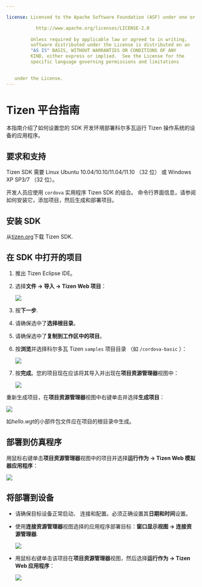 ```yaml
---

license: Licensed to the Apache Software Foundation (ASF) under one or more contributor license agreements. See the NOTICE file distributed with this work for additional information regarding copyright ownership. The ASF licenses this file to you under the Apache License, Version 2.0 (the "License"); you may not use this file except in compliance with the License. You may obtain a copy of the License at

           http://www.apache.org/licenses/LICENSE-2.0
    
         Unless required by applicable law or agreed to in writing,
         software distributed under the License is distributed on an
         "AS IS" BASIS, WITHOUT WARRANTIES OR CONDITIONS OF ANY
         KIND, either express or implied.  See the License for the
         specific language governing permissions and limitations
    

   under the License.
---
```


# Tizen 平台指南

本指南介绍了如何设置您的 SDK 开发环境部署科尔多瓦运行 Tizen 操作系统的设备的应用程序。

## 要求和支持

Tizen SDK 需要 Linux Ubuntu 10.04/10.10/11.04/11.10 （32 位） 或 Windows XP SP3/7 （32 位）。

开发人员应使用 `cordova` 实用程序 Tizen SDK 的结合。 命令行界面信息，请参阅如何安装它，添加项目，然后生成和部署项目。

## 安装 SDK

从[tizen.org][1]下载 Tizen SDK.

 [1]: https://developer.tizen.org/sdk

<!--

- (optional) Install Tizen Cordova template projects: copy the
  `/templates` directory content into the Tizen Eclipse IDE web
  templates directory (e.g.:
  `/home/my_username/tizen-sdk/IDE/Templates/web`).

- __Method #2: Use Tizen Eclipse IDE Cordova Tizen project templates__
    - Launch Tizen Eclipse IDE
    - Select  __File &rarr; New &rarr; Tizen Web Project__
    - Select __User Template__ and __User defined__ items
    - Select one of the Tizen Cordova template (e.g.: __CordovaBasicTemplate__)
    - Fill the __Project name__ and its target __Location__

    ![](img/guide/platforms/tizen/project_template.png)

    - Click __Finish__

    ![](img/guide/platforms/tizen/project_explorer.png)

    - Your project should now appear in the __Project Explorer__ view

-->

## 在 SDK 中打开的项目

1.  推出 Tizen Eclipse IDE。

2.  选择**文件 → 导入 → Tizen Web 项目**：
    
    ![][2]

3.  按**下一步**.

4.  请确保选中了**选择根目录**。

5.  请确保选中了**复制到工作区中的项目**。

6.  按**浏览**并选择科尔多瓦 Tizen `samples` 项目目录 （如 `/cordova-basic` ）：
    
    ![][3]

7.  按**完成**。您的项目现在应该将其导入并出现在**项目资源管理器**视图中：
    
    ![][4]

 [2]: img/guide/platforms/tizen/import_project.png
 [3]: img/guide/platforms/tizen/import_widget.png
 [4]: img/guide/platforms/tizen/project_explorer.png

重新生成项目，在**项目资源管理器**视图中右键单击并选择**生成项目**：

![][5]

 [5]: img/guide/platforms/tizen/build_project.png

如*hello.wgt*的小部件包文件应在项目的根目录中生成。

## 部署到仿真程序

用鼠标右键单击**项目资源管理器**视图中的项目并选择**运行作为 → Tizen Web 模拟器应用程序**：

![][6]

 [6]: img/guide/platforms/tizen/runas_web_sim_app.png

## 将部署到设备

*   请确保目标设备正常启动、 连接和配置。必须正确设置其**日期和时间**设置。

*   使用**连接资源管理器**视图选择的应用程序部署目标：**窗口显示视图 → 连接资源管理器**.
    
    ![][7]

*   用鼠标右键单击该项目在**项目资源管理器**视图，然后选择**运行作为 → Tizen Web 应用程序**：
    
    ![][8]

 [7]: img/guide/platforms/tizen/connection_explorer.png
 [8]: img/guide/platforms/tizen/runas_web_app.png